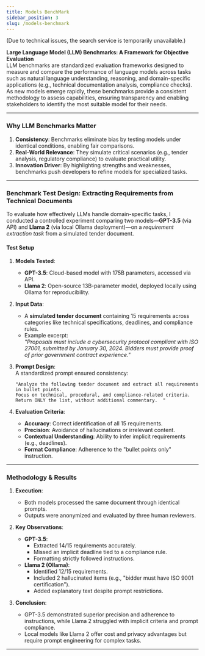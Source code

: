 ```yaml
---
title: Models BenchMark
sidebar_position: 3
slug: /models-benchmark
---
```


(Due to technical issues, the search service is temporarily unavailable.)

**Large Language Model (LLM) Benchmarks: A Framework for Objective Evaluation**  
LLM benchmarks are standardized evaluation frameworks designed to measure and compare the performance of language models across tasks such as natural language understanding, reasoning, and domain-specific applications (e.g., technical documentation analysis, compliance checks). As new models emerge rapidly, these benchmarks provide a consistent methodology to assess capabilities, ensuring transparency and enabling stakeholders to identify the most suitable model for their needs.  

---

### **Why LLM Benchmarks Matter**  
1. **Consistency**: Benchmarks eliminate bias by testing models under identical conditions, enabling fair comparisons.  
2. **Real-World Relevance**: They simulate critical scenarios (e.g., tender analysis, regulatory compliance) to evaluate practical utility.  
3. **Innovation Driver**: By highlighting strengths and weaknesses, benchmarks push developers to refine models for specialized tasks.  

---

### **Benchmark Test Design: Extracting Requirements from Technical Documents**  
To evaluate how effectively LLMs handle domain-specific tasks, I conducted a controlled experiment comparing two models—**GPT-3.5** (via API) and **Llama 2** (via local Ollama deployment)—on a *requirement extraction task* from a simulated tender document.  

#### **Test Setup**  
1. **Models Tested**:  
   - **GPT-3.5**: Cloud-based model with 175B parameters, accessed via API.  
   - **Llama 2**: Open-source 13B-parameter model, deployed locally using Ollama for reproducibility.  

2. **Input Data**:  
   - A **simulated tender document** containing 15 requirements across categories like technical specifications, deadlines, and compliance rules.  
   - Example excerpt:  
     *"Proposals must include a cybersecurity protocol compliant with ISO 27001, submitted by January 30, 2024. Bidders must provide proof of prior government contract experience."*  

3. **Prompt Design**:  
   A standardized prompt ensured consistency:  
   ```  
   "Analyze the following tender document and extract all requirements in bullet points.  
   Focus on technical, procedural, and compliance-related criteria.  
   Return ONLY the list, without additional commentary.  "  
   ```  

4. **Evaluation Criteria**:  
   - **Accuracy**: Correct identification of all 15 requirements.  
   - **Precision**: Avoidance of hallucinations or irrelevant content.  
   - **Contextual Understanding**: Ability to infer implicit requirements (e.g., deadlines).  
   - **Format Compliance**: Adherence to the "bullet points only" instruction.  

---

### **Methodology & Results**  
1. **Execution**:  
   - Both models processed the same document through identical prompts.  
   - Outputs were anonymized and evaluated by three human reviewers.  

2. **Key Observations**:  
   - **GPT-3.5**:  
     - Extracted 14/15 requirements accurately.  
     - Missed an implicit deadline tied to a compliance rule.  
     - Formatting strictly followed instructions.  
   - **Llama 2 (Ollama)**:  
     - Identified 12/15 requirements.  
     - Included 2 hallucinated items (e.g., "bidder must have ISO 9001 certification").  
     - Added explanatory text despite prompt restrictions.  

3. **Conclusion**:  
   - GPT-3.5 demonstrated superior precision and adherence to instructions, while Llama 2 struggled with implicit criteria and prompt compliance.  
   - Local models like Llama 2 offer cost and privacy advantages but require prompt engineering for complex tasks.  

---



